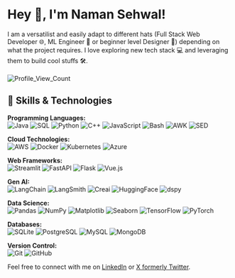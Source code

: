 # Hey 👋, I'm Naman Sehwal!


I am a versatilist and easily adapt to different hats (Full Stack Web Developer 🌐, ML Engineer 🤖 or beginner level Designer 🎨) depending on what the project requires. I love exploring new tech stack 💻 and leveraging them to build cool stuffs 🛠️. 
<br/>
<br/>
  <img src="https://komarev.com/ghpvc/?username=namansehwal&label=Profile%20views&color=0e75b6&style=flat" alt="Profile_View_Count" /> </p>




## 🌟 Skills & Technologies

**Programming Languages:**  
![Java](https://img.shields.io/badge/-Java-007396?style=flat&logo=java&logoColor=white)
![SQL](https://img.shields.io/badge/-SQL-003B57?style=flat&logo=postgresql&logoColor=white)
![Python](https://img.shields.io/badge/-Python-3776AB?style=flat&logo=python&logoColor=white) 
![C++](https://img.shields.io/badge/-C++-00599C?style=flat&logo=c%2B%2B&logoColor=white)
![JavaScript](https://img.shields.io/badge/-JavaScript-F7DF1E?style=flat&logo=javascript&logoColor=black)
![Bash](https://img.shields.io/badge/-Bash-4EAA25?style=flat&logo=gnu-bash&logoColor=white)
![AWK](https://img.shields.io/badge/-AWK-000000?style=flat)
![SED](https://img.shields.io/badge/-SED-000000?style=flat)


**Cloud Technologies:**  
![AWS](https://img.shields.io/badge/-AWS-232F3E?style=flat&logo=amazonaws&logoColor=white) 
![Docker](https://img.shields.io/badge/-Docker-2496ED?style=flat&logo=docker&logoColor=white) 
![Kubernetes](https://img.shields.io/badge/-Kubernetes-326CE5?style=flat&logo=kubernetes&logoColor=white) 
![Azure](https://img.shields.io/badge/-Azure-0078D4?style=flat&logo=microsoftazure&logoColor=white)

**Web Frameworks:**  
![Streamlit](https://img.shields.io/badge/-Streamlit-FF4B4B?style=flat&logo=streamlit&logoColor=white) 
![FastAPI](https://img.shields.io/badge/-FastAPI-009688?style=flat&logo=fastapi&logoColor=white) 
![Flask](https://img.shields.io/badge/-Flask-000000?style=flat&logo=flask&logoColor=white) 
![Vue.js](https://img.shields.io/badge/-Vue.js-4FC08D?style=flat&logo=vue.js&logoColor=white)

**Gen AI:**  
![LangChain](https://img.shields.io/badge/-LangChain-009688?style=flat&logo=langchain&logoColor=white) 
![LangSmith](https://img.shields.io/badge/-LangSmith-FF6F00?style=flat&logo=langsmith&logoColor=white) 
![Creai](https://img.shields.io/badge/-Creai-FF6F00?style=flat&logo=creai&logoColor=white) 
![HuggingFace](https://img.shields.io/badge/-HuggingFace-FF6F00?style=flat&logo=huggingface&logoColor=white) 
![dspy](https://img.shields.io/badge/-dspy-009688?style=flat&logo=dspy&logoColor=white)

**Data Science:**  
![Pandas](https://img.shields.io/badge/-Pandas-150458?style=flat&logo=pandas&logoColor=white) 
![NumPy](https://img.shields.io/badge/-NumPy-013243?style=flat&logo=numpy&logoColor=white) 
![Matplotlib](https://img.shields.io/badge/-Matplotlib-003B57?style=flat&logo=matplotlib&logoColor=white) 
![Seaborn](https://img.shields.io/badge/-Seaborn-FF6F61?style=flat&logo=seaborn&logoColor=white) 
![TensorFlow](https://img.shields.io/badge/-TensorFlow-FF6F00?style=flat&logo=tensorflow&logoColor=white) 
![PyTorch](https://img.shields.io/badge/-PyTorch-EE4C2C?style=flat&logo=pytorch&logoColor=white)

**Databases:**  
![SQLite](https://img.shields.io/badge/-SQLite-003B57?style=flat&logo=sqlite&logoColor=white) 
![PostgreSQL](https://img.shields.io/badge/-PostgreSQL-4169E1?style=flat&logo=postgresql&logoColor=white) 
![MySQL](https://img.shields.io/badge/-MySQL-00758F?style=flat&logo=mysql&logoColor=white) 
![MongoDB](https://img.shields.io/badge/-MongoDB-47A248?style=flat&logo=mongodb&logoColor=white)

**Version Control:**  
![Git](https://img.shields.io/badge/-Git-F05032?style=flat&logo=git&logoColor=white) 
![GitHub](https://img.shields.io/badge/-GitHub-181717?style=flat&logo=github&logoColor=white)

Feel free to connect with me on [LinkedIn](https://linkedin.com/in/namansehwal) or [X formerly Twitter](https://x.com/naman_sehwal). 
  




<br>
<p align="left"> 
  <br><br>
